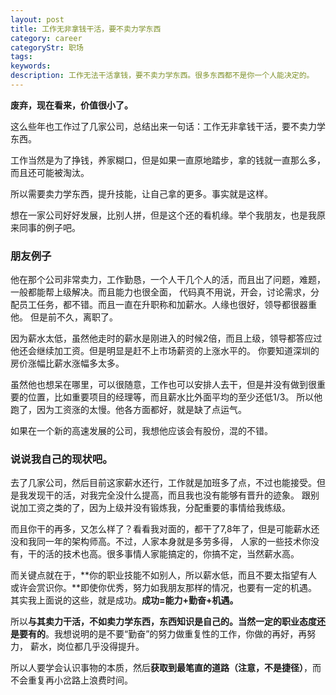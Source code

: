 ```yaml
---
layout: post
title: 工作无非拿钱干活，要不卖力学东西
category: career
categoryStr: 职场 
tags: 
keywords: 
description: 工作无法干活拿钱，要不卖力学东西。很多东西都不是你一个人能决定的。
---
```


**废弃，现在看来，价值很小了。**

这么些年也工作过了几家公司，总结出来一句话：工作无非拿钱干活，要不卖力学东西。

工作当然是为了挣钱，养家糊口，但是如果一直原地踏步，拿的钱就一直那么多，而且还可能被淘汰。

所以需要卖力学东西，提升技能，让自己拿的更多。事实就是这样。

想在一家公司好好发展，比别人拼，但是这个还的看机缘。举个我朋友，也是我原来同事的例子吧。

### 朋友例子

他在那个公司非常卖力，工作勤恳，一个人干几个人的活，而且出了问题，难题，一般都能帮上级解决。而且能力也很全面，
代码真不用说，开会，讨论需求，分配员工任务，都不错。而且一直在升职称和加薪水。人缘也很好，领导都很器重他。
但是前不久，离职了。

因为薪水太低，虽然他走时的薪水是刚进入的时候2倍，而且上级，领导都答应过他还会继续加工资。但是明显是赶不上市场薪资的上涨水平的。
你要知道深圳的房价涨幅比薪水涨幅多太多。

虽然他也想呆在哪里，可以很随意，工作也可以安排人去干，但是并没有做到很重要的位置，比如重要项目的经理等，而且薪水比外面平均的至少还低1/3。
所以他跑了，因为工资涨的太慢。他各方面都好，就是缺了点运气。

如果在一个新的高速发展的公司，我想他应该会有股份，混的不错。

### 说说我自己的现状吧。

去了几家公司，然后目前这家薪水还行，工作就是加班多了点，不过也能接受。但是我发现干的活，对我完全没什么提高，而且我也没有能够有晋升的迹象。
跟别说加工资之类的了，因为上级并没有锻炼我，分配重要的事情给我练级。

而且你干的再多，又怎么样了？看看我对面的，都干了7,8年了，但是可能薪水还没和我同一年的架构师高。不过，人家本身就是多劳多得，
人家的一些技术你没有，干的活的技术也高。很多事情人家能搞定的，你搞不定，当然薪水高。

而关键点就在于，**你的职业技能不如别人，所以薪水低，而且不要太指望有人或许会赏识你。**即使你优秀，努力如我朋友那样的情况，也要有一定的机遇。
其实我上面说的这些，就是成功。**成功=能力+勤奋+机遇。**

所以**与其卖力干活，不如卖力学东西，东西知识是自己的。当然一定的职业态度还是要有的**。我想说明的是不要“勤奋”的努力做重复性的工作，你做的再好，再努力，
薪水，岗位都几乎没得提升。

所以人要学会认识事物的本质，然后**获取到最笔直的道路（注意，不是捷径）**，而不会重复再小岔路上浪费时间。




